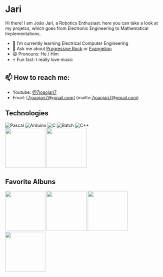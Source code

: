 # Jari
Hi there! I am João Jari, a Robotics Enthusiast.
here you can take a look at my projetcs, which goes from Electronic Engineering to Mathematical Implementations.
<br>  
  - 🌱 I’m currently learning Electrical Computer Engineering
  - 💬 Ask me about [Progressive Rock](youtube.com/watch?v=ZiRuj2_czzw) or [Evangelion](https://www.youtube.com/watch?v=fShlVhCfHig)
  - 😄 Pronouns: He / Him
  - ⚡ Fun fact: I really love music 
 ## 📫 How to reach me:
- Youtube: [@7joaojari7](https://www.youtube.com/@7joaojari7)
- Email:  [7joaojari7@gmail.com] (mailto:7joaojari7@gmail.com) 
## Technologies
![Pascal](https://img.shields.io/badge/Pascal-FF0000?logo=Delphi&logoColor=white&style=for-the-badge)
![Arduino](https://img.shields.io/badge/Arduino-00B6FF?logo=arduino&logoColor=white&style=for-the-badge)
![C](https://img.shields.io/badge/C-A8B9CC?logo=c&logoColor=white&style=for-the-badge) 
![Batch](https://img.shields.io/badge/Batch-4EAA25?logo=Batch&logoColor=white&style=for-the-badge)
![C++](https://img.shields.io/badge/C++-00599C?logo=cplusplus&logoColor=white&style=for-the-badge)
<br>
<img src='https://play-lh.googleusercontent.com/y1bRYrr0fpfH-_Nw7XiaaiO6YBCzVIOn4B0M3dZKiHdMlEWhh3N5w_Tn7QrFWFMvZ_8' width=128 height=128>
<img src='https://static-00.iconduck.com/assets.00/raspberry-pi-icon-2048x2048-p0y4r07x.png' width=128 height=128>
## Favorite Albuns
<img src='https://upload.wikimedia.org/wikipedia/pt/e/e1/GLM.jpg' width=128 height=128>
<img src='https://upload.wikimedia.org/wikipedia/pt/5/51/TudoFoiFeitoPeloSol.jpg' width=128 height=128> 
<img src='https://f4.bcbits.com/img/a3727867189_65' width=128 height=128>
<img src='https://lastfm.freetls.fastly.net/i/u/avatar170s/57a06359828b4ecaceb3332b66e3b12b.jpg' width=128 height=128>
<br> 
